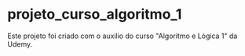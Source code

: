 # projeto_curso_algoritmo_1

Este projeto foi criado com o auxilio do curso "Algoritmo e Lógica 1" da Udemy.